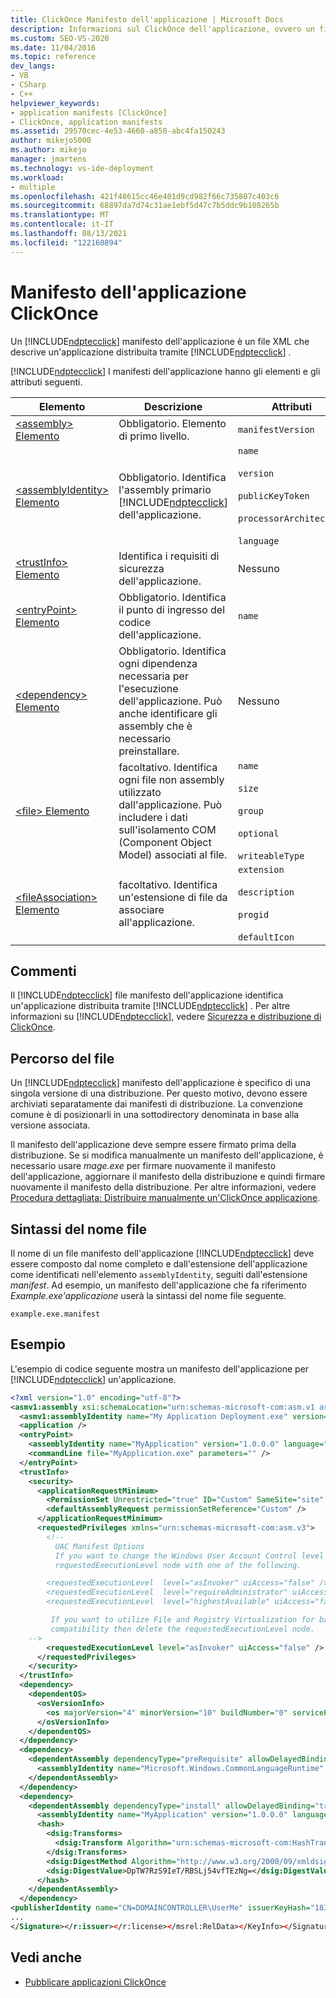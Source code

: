 ```yaml
---
title: ClickOnce Manifesto dell'applicazione | Microsoft Docs
description: Informazioni sul ClickOnce dell'applicazione, ovvero un file XML che descrive un'applicazione distribuita tramite ClickOnce.
ms.custom: SEO-VS-2020
ms.date: 11/04/2016
ms.topic: reference
dev_langs:
- VB
- CSharp
- C++
helpviewer_keywords:
- application manifests [ClickOnce]
- ClickOnce, application manifests
ms.assetid: 29570cec-4e53-4660-a850-abc4fa150243
author: mikejo5000
ms.author: mikejo
manager: jmartens
ms.technology: vs-ide-deployment
ms.workload:
- multiple
ms.openlocfilehash: 421f48615cc46e401d9cd982f66c735807c403c6
ms.sourcegitcommit: 68897da7d74c31ae1ebf5d47c7b5ddc9b108265b
ms.translationtype: MT
ms.contentlocale: it-IT
ms.lasthandoff: 08/13/2021
ms.locfileid: "122160894"
---
```

# <a name="clickonce-application-manifest"></a>Manifesto dell'applicazione ClickOnce
Un [!INCLUDE[ndptecclick](../deployment/includes/ndptecclick_md.md)] manifesto dell'applicazione è un file XML che descrive un'applicazione distribuita tramite [!INCLUDE[ndptecclick](../deployment/includes/ndptecclick_md.md)] .

[!INCLUDE[ndptecclick](../deployment/includes/ndptecclick_md.md)] I manifesti dell'applicazione hanno gli elementi e gli attributi seguenti.

| Elemento | Descrizione | Attributi |
| - | - | - |
| [\<assembly> Elemento](../deployment/assembly-element-clickonce-application.md) | Obbligatorio. Elemento di primo livello. | `manifestVersion` |
| [\<assemblyIdentity> Elemento](../deployment/assemblyidentity-element-clickonce-application.md) | Obbligatorio. Identifica l'assembly primario [!INCLUDE[ndptecclick](../deployment/includes/ndptecclick_md.md)] dell'applicazione. | `name`<br /><br /> `version`<br /><br /> `publicKeyToken`<br /><br /> `processorArchitecture`<br /><br /> `language` |
| [\<trustInfo> Elemento](../deployment/trustinfo-element-clickonce-application.md) | Identifica i requisiti di sicurezza dell'applicazione. | Nessuno |
| [\<entryPoint> Elemento](../deployment/entrypoint-element-clickonce-application.md) | Obbligatorio. Identifica il punto di ingresso del codice dell'applicazione. | `name` |
| [\<dependency> Elemento](../deployment/dependency-element-clickonce-application.md) | Obbligatorio. Identifica ogni dipendenza necessaria per l'esecuzione dell'applicazione. Può anche identificare gli assembly che è necessario preinstallare. | Nessuno |
| [\<file> Elemento](../deployment/file-element-clickonce-application.md) | facoltativo. Identifica ogni file non assembly utilizzato dall'applicazione. Può includere i dati sull'isolamento COM (Component Object Model) associati al file. | `name`<br /><br /> `size`<br /><br /> `group`<br /><br /> `optional`<br /><br /> `writeableType` |
| [\<fileAssociation> Elemento](../deployment/fileassociation-element-clickonce-application.md) | facoltativo. Identifica un'estensione di file da associare all'applicazione. | `extension`<br /><br /> `description`<br /><br /> `progid`<br /><br /> `defaultIcon` |

## <a name="remarks"></a>Commenti
 Il [!INCLUDE[ndptecclick](../deployment/includes/ndptecclick_md.md)] file manifesto dell'applicazione identifica un'applicazione distribuita tramite [!INCLUDE[ndptecclick](../deployment/includes/ndptecclick_md.md)] . Per altre informazioni su [!INCLUDE[ndptecclick](../deployment/includes/ndptecclick_md.md)], vedere [Sicurezza e distribuzione di ClickOnce](../deployment/clickonce-security-and-deployment.md).

## <a name="file-location"></a>Percorso del file
 Un [!INCLUDE[ndptecclick](../deployment/includes/ndptecclick_md.md)] manifesto dell'applicazione è specifico di una singola versione di una distribuzione. Per questo motivo, devono essere archiviati separatamente dai manifesti di distribuzione. La convenzione comune è di posizionarli in una sottodirectory denominata in base alla versione associata.

 Il manifesto dell'applicazione deve sempre essere firmato prima della distribuzione. Se si modifica manualmente un manifesto dell'applicazione, è necessario usare *mage.exe* per firmare nuovamente il manifesto dell'applicazione, aggiornare il manifesto della distribuzione e quindi firmare nuovamente il manifesto della distribuzione. Per altre informazioni, vedere [Procedura dettagliata: Distribuire manualmente un'ClickOnce applicazione](../deployment/walkthrough-manually-deploying-a-clickonce-application.md).

## <a name="file-name-syntax"></a>Sintassi del nome file
 Il nome di un file manifesto dell'applicazione [!INCLUDE[ndptecclick](../deployment/includes/ndptecclick_md.md)] deve essere composto dal nome completo e dall'estensione dell'applicazione come identificati nell'elemento `assemblyIdentity`, seguiti dall'estensione *manifest*. Ad esempio, un manifesto dell'applicazione che fa riferimento *Example.exe'applicazione* userà la sintassi del nome file seguente.

 `example.exe.manifest`

## <a name="example"></a>Esempio
 L'esempio di codice seguente mostra un manifesto dell'applicazione per [!INCLUDE[ndptecclick](../deployment/includes/ndptecclick_md.md)] un'applicazione.

```xml
<?xml version="1.0" encoding="utf-8"?>
<asmv1:assembly xsi:schemaLocation="urn:schemas-microsoft-com:asm.v1 assembly.adaptive.xsd" manifestVersion="1.0" xmlns:asmv3="urn:schemas-microsoft-com:asm.v3" xmlns:dsig="http://www.w3.org/2000/09/xmldsig#" xmlns:co.v2="urn:schemas-microsoft-com:clickonce.v2" xmlns="urn:schemas-microsoft-com:asm.v2" xmlns:asmv1="urn:schemas-microsoft-com:asm.v1" xmlns:asmv2="urn:schemas-microsoft-com:asm.v2" xmlns:xsi="http://www.w3.org/2001/XMLSchema-instance" xmlns:co.v1="urn:schemas-microsoft-com:clickonce.v1">
  <asmv1:assemblyIdentity name="My Application Deployment.exe" version="1.0.0.0" publicKeyToken="43cb1e8e7a352766" language="neutral" processorArchitecture="x86" type="win32" />
  <application />
  <entryPoint>
    <assemblyIdentity name="MyApplication" version="1.0.0.0" language="neutral" processorArchitecture="x86" />
    <commandLine file="MyApplication.exe" parameters="" />
  </entryPoint>
  <trustInfo>
    <security>
      <applicationRequestMinimum>
        <PermissionSet Unrestricted="true" ID="Custom" SameSite="site" />
        <defaultAssemblyRequest permissionSetReference="Custom" />
      </applicationRequestMinimum>
      <requestedPrivileges xmlns="urn:schemas-microsoft-com:asm.v3">
        <!--
          UAC Manifest Options
          If you want to change the Windows User Account Control level replace the
          requestedExecutionLevel node with one of the following.

        <requestedExecutionLevel  level="asInvoker" uiAccess="false" />
        <requestedExecutionLevel  level="requireAdministrator" uiAccess="false" />
        <requestedExecutionLevel  level="highestAvailable" uiAccess="false" />

         If you want to utilize File and Registry Virtualization for backward
         compatibility then delete the requestedExecutionLevel node.
    -->
        <requestedExecutionLevel level="asInvoker" uiAccess="false" />
      </requestedPrivileges>
    </security>
  </trustInfo>
  <dependency>
    <dependentOS>
      <osVersionInfo>
        <os majorVersion="4" minorVersion="10" buildNumber="0" servicePackMajor="0" />
      </osVersionInfo>
    </dependentOS>
  </dependency>
  <dependency>
    <dependentAssembly dependencyType="preRequisite" allowDelayedBinding="true">
      <assemblyIdentity name="Microsoft.Windows.CommonLanguageRuntime" version="4.0.20506.0" />
    </dependentAssembly>
  </dependency>
  <dependency>
    <dependentAssembly dependencyType="install" allowDelayedBinding="true" codebase="MyApplication.exe" size="4096">
      <assemblyIdentity name="MyApplication" version="1.0.0.0" language="neutral" processorArchitecture="x86" />
      <hash>
        <dsig:Transforms>
          <dsig:Transform Algorithm="urn:schemas-microsoft-com:HashTransforms.Identity" />
        </dsig:Transforms>
        <dsig:DigestMethod Algorithm="http://www.w3.org/2000/09/xmldsig#sha1" />
        <dsig:DigestValue>DpTW7RzS9IeT/RBSLj54vfTEzNg=</dsig:DigestValue>
      </hash>
    </dependentAssembly>
  </dependency>
<publisherIdentity name="CN=DOMAINCONTROLLER\UserMe" issuerKeyHash="18312a18a21b215ecf4cdb20f5a0e0b0dd263c08" /><Signature Id="StrongNameSignature" xmlns="http://www.w3.org/2000/09/xmldsig#">
...
</Signature></r:issuer></r:license></msrel:RelData></KeyInfo></Signature></asmv1:assembly>
```

## <a name="see-also"></a>Vedi anche
- [Pubblicare applicazioni ClickOnce](../deployment/publishing-clickonce-applications.md)